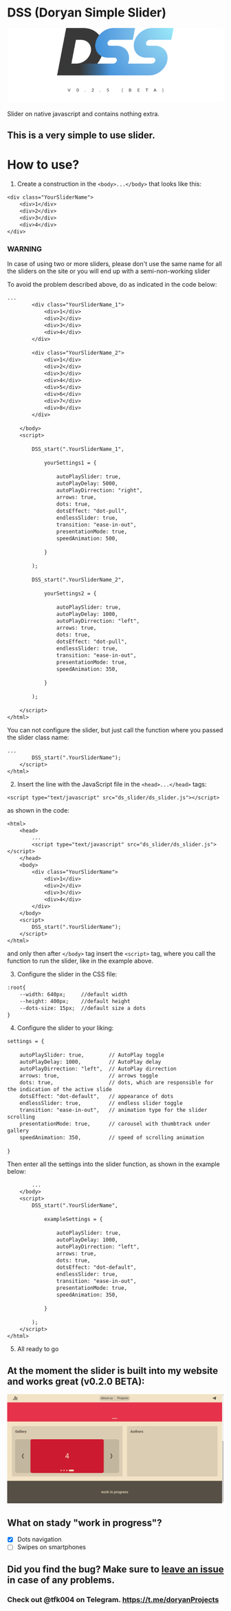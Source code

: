 # DSS (Doryan Simple Slider)

![photo](png/dss.png)

Slider on native javascript and contains nothing extra.

## This is a very simple to use slider.

# How to use?

1. Create a construction in the ```<body>...</body>``` that looks like this:

```
<div class="YourSliderName">
    <div>1</div>
    <div>2</div>
    <div>3</div>
    <div>4</div>
</div>
```
### WARNING


In case of using two or more sliders, please don't use the same name for all the sliders on the site or you will end up with a semi-non-working slider

To avoid the problem described above, do as indicated in the code below:
```
...
        <div class="YourSliderName_1">
            <div>1</div>
            <div>2</div>
            <div>3</div>
            <div>4</div>
        </div>

        <div class="YourSliderName_2">
            <div>1</div>
            <div>2</div>
            <div>3</div>
            <div>4</div>
            <div>5</div>
            <div>6</div>
            <div>7</div>
            <div>8</div>
        </div>

    </body>
    <script>
    
        DSS_start(".YourSliderName_1",
            
            yourSettings1 = {

                autoPlaySlider: true,
                autoPlayDelay: 5000,
                autoPlayDirrection: "right",
                arrows: true,
                dots: true,
                dotsEffect: "dot-pull",
                endlessSlider: true,
                transition: "ease-in-out",
                presentationMode: true,
                speedAnimation: 500,

            }

        );

        DSS_start(".YourSliderName_2",
            
            yourSettings2 = {

                autoPlaySlider: true,
                autoPlayDelay: 1000,
                autoPlayDirrection: "left",
                arrows: true,
                dots: true,
                dotsEffect: "dot-pull",
                endlessSlider: true,
                transition: "ease-in-out",
                presentationMode: true,
                speedAnimation: 350,

            }

        );

    </script>
</html>
```
You can not configure the slider, but just call the function where you passed the slider class name:

```
...
        DSS_start(".YourSliderName");
    </script>
</html>
```

2. Insert the line with the JavaScript file in the ```<head>...</head>``` tags:

```
<script type="text/javascript" src="ds_slider/ds_slider.js"></script>
```
as shown in the code:

```
<html>
    <head>
        ...
        <script type="text/javascript" src="ds_slider/ds_slider.js"></script>
    </head>
    <body>
        <div class="YourSliderName">
            <div>1</div>
            <div>2</div>
            <div>3</div>
            <div>4</div>
        </div>
    </body>
    <script>
        DSS_start(".YourSliderName");
    </script>
</html>
```
and only then after ```</body>``` tag insert the ```<script>``` tag, where you call the function to run the slider, like in the example above.

3. Configure the slider in the CSS file:

```
:root{
    --width: 640px;     //default width
    --height: 400px;    //default height
    --dots-size: 15px;  //default size a dots
}
```
4. Configure the slider to your liking:
```
settings = {

    autoPlaySlider: true,        // AutoPlay toggle
    autoPlayDelay: 1000,         // AutoPlay delay
    autoPlayDirrection: "left",  // AutoPlay dirrection
    arrows: true,                // arrows toggle
    dots: true,                  // dots, which are responsible for the indication of the active slide
    dotsEffect: "dot-default",   // appearance of dots
    endlessSlider: true,         // endless slider toggle
    transition: "ease-in-out",   // animation type for the slider scrolling
    presentationMode: true,      // carousel with thumbtrack under gallery
    speedAnimation: 350,         // speed of scrolling animation

}
```
Then enter all the settings into the slider function, as shown in the example below:
```
        ...
    </body>
    <script>
        DSS_start(".YourSliderName",
        
            exampleSettings = {

                autoPlaySlider: true,
                autoPlayDelay: 1000,
                autoPlayDirrection: "left",
                arrows: true,
                dots: true,
                dotsEffect: "dot-default",
                endlessSlider: true,
                transition: "ease-in-out",
                presentationMode: true,
                speedAnimation: 350,

            }
        
        );
    </script>
</html>
```
5. All ready to go

## At the moment the slider is built into my website and works great (v0.2.0 BETA):

![photo](pic/site_update.png)

## What on stady "work in progress"?

- [X] Dots navigation
- [ ] Swipes on smartphones

## Did you find the bug? Make sure to [leave an issue](https://github.com/doryan04/DSS/issues/new) in case of any problems.

### Check out @tfk004 on Telegram. https://t.me/doryanProjects
